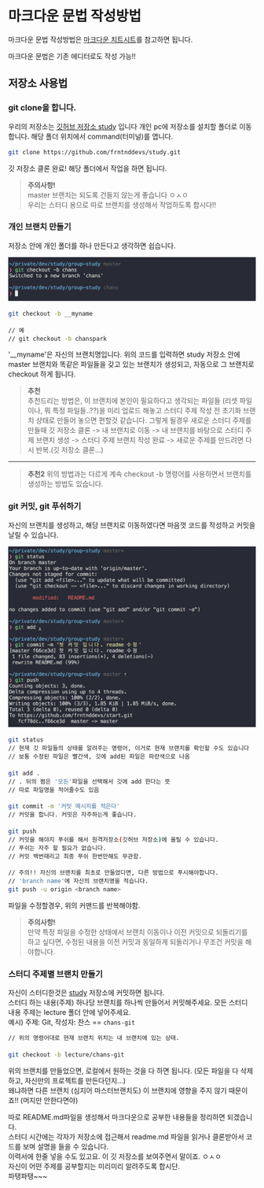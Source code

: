 # 마크다운 문법 작성방법
마크다운 문법 작성방법은 [마크다운 치트시트](https://github.com/adam-p/markdown-here/wiki/Markdown-Cheatsheet)를 참고하면 됩니다.

마크다운 문법은 기존 에디터로도 작성 가능!! 

## 저장소 사용법
### git clone을 합니다.
우리의 저장소는 [깃허브 저장소 study](https://github.com/frntnddevs/study) 입니다
개인 pc에 저장소를 설치할 폴더로 이동합니다. 해당 폴더 위치에서 command(터미널)를 엽니다.   

``` bash
git clone https://github.com/frntnddevs/study.git
```
깃 저장소 클론 완료! 해당 폴더에서 작업을 하면 됩니다.

>**주의사항!**   
>master 브랜치는 되도록 건들지 않는게 좋습니다 ㅇㅅㅇ  
>우리는 스터디 용으로 따로 브랜치를 생성해서 작업하도록 합시다!!

### 개인 브랜치 만들기
저장소 안에 개인 폴더를 하나 만든다고 생각하면 쉽습니다.

![체크아웃하기](assets/3.png)

``` bash
git checkout -b __myname

// 예
// git checkout -b chanspark
```
'__myname'은 자신의 브랜치명입니다. 위의 코드를 입력하면 study 저장소 안에 master 브랜치와 똑같은 파일들을 갖고 있는 브랜치가 생성되고, 자동으로 그 브랜치로 checkout 하게 됩니다.

>**추천**  
>추천드리는 방법은, 이 브랜치에 본인이 필요하다고 생각되는 파일들 (리셋 파일이나, 뭐 특정 파일들..??)을 미리 업로드 해놓고 스터디 주제 작성 전 초기화 브랜치 상태로 만들어 놓으면 편할것 같습니다. 그렇게 될경우 새로운 스터디 주제를 만들때 깃 저장소 클론 -> 내 브랜치로 이동 -> 내 브랜치를 바탕으로 스터디 주제 브랜치 생성 -> 스터디 주제 브랜치 작성 완료 -> 새로운 주제를 만드려면 다시 반복.(깃 저장소 클론...)
  
-----

>**추천2**
>위의 방법과는 다르게 계속 checkout -b 명령어를 사용하면서 브랜치를 생성하는 방법도 있습니다.

### git 커밋, git 푸쉬하기
자신의 브랜치를 생성하고, 해당 브랜치로 이동하였다면 마음껏 코드를 작성하고 커밋을 날릴 수 있습니다.

![커밋푸시](assets/2.png)

``` bash
git status
// 현재 깃 파일들의 상태를 알려주는 명령어, 이거로 현재 브랜치를 확인할 수도 있습니다
// 보통 수정된 파일은 빨간색, 깃에 add된 파일은 파란색으로 나옴

git add .
// . 뒤의 쩜은 '모든'파일을 선택해서 깃에 add 한다는 뜻
// 따로 파일명을 적어줄수도 있음

git commit -m '커밋 메시지를 적은다'
// 커밋을 합니다. 커밋은 자주하는게 좋습니다.

git push
// 커밋을 해야지 푸쉬를 해서 원격저장소(깃허브 저장소)에 올릴 수 있습니다.
// 푸쉬는 자주 할 필요가 없습니다.
// 커밋 백번때리고 최종 푸쉬 한번만해도 무관함.

// 주의!! 자신의 브랜치를 최초로 만들었다면, 다른 방법으로 푸시해야합니다.
// 'branch name'에 자신의 브랜치명을 적습니다.
git push -u origin <branch name>

```

파일을 수정할경우, 위의 커맨드를 반복해야함. 

>**주의사항!**  
>만약 특정 파일을 수정한 상태에서 브랜치 이동이나 이전 커밋으로 되돌리기를 하고 싶다면, 수정된 내용을 이전 커밋과 동일하게 되돌리거나 무조건 커밋을 해야합니다. 


### 스터디 주제별 브랜치 만들기
자신이 스터디한것은 [study](https://github.com/frntnddevs/study) 저장소에 커밋하면 됩니다.  
스터디 하는 내용(주제) 하나당 브랜치를 하나씩 만들어서 커밋해주세요. 
모든 스터디 내용 주제는 lecture 폴더 안에 넣어주세요.  
예시) 주제: Git, 작성자: 찬스 == `chans-git`


``` bash
// 위의 명령어대로 현재 브랜치 위치는 내 브랜치에 있는 상태.

git checkout -b lecture/chans-git

```

위의 브랜치를 만들었으면, 로컬에서 원하는 것을 다 하면 됩니다. (모든 파일을 다 삭제하고, 자신만의 프로젝트를 만든다던지...)  
왜냐하면 다른 브랜치 (심지어 마스터브랜치도) 이 브랜치에 영향을 주지 않기 때문이죠!! (머지만 안한다면야)  

따로 README.md파일을 생성해서 마크다운으로 공부한 내용들을 정리하면 되겠습니다.  
스터디 시간에는 각자가 저장소에 접근해서 readme.md 파일을 읽거나 클론받아서 코드를 보며 설명을 들을 수 있습니다.  
이력서에 한줄 넣을 수도 있고요. 이 깃 저장소를 보여주면서 말이죠. ㅇㅅㅇ  
자신이 어떤 주제를 공부할지는 미리미리 알려주도록 합시단.  
파탱파탱~~~ 










